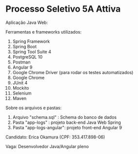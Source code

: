 # Processo Seletivo 5A Attiva

Aplicação Java Web:

Ferramentas e frameworks utilizados:

1. Spring Framework
2. Spring Boot
3. Spring Tool Suite 4
4. PostgreSQL 10
5. Postman
6. Angular 9
7. Google Chrome Driver (para rodar os testes automatizados)
8. Google Chrome 
9. JUnit 4
10. Mockito
11. Selenium
12. Maven


Sobre os arquivos e pastas:

1. Arquivo "schema.sql" : Schema do banco de dados
2. Pasta "app-logs" : projeto back-end Java Web Spring
3. Pasta "app-logs-angular": projeto front-end Angular 9


Candidato: Erica Okamura (CPF: 353.417.898-06)

Vaga: Desenvolvedor Java/Angular pleno
